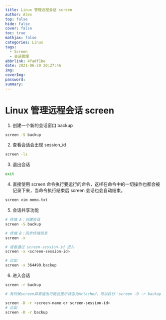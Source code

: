 ```yaml
---
title: Linux 管理远程会话 screen
author: Alex
top: false
hide: false
cover: false
toc: true
mathjax: false
categories: Linux
tags:
  - Screen
  - 会话管理
abbrlink: 4fadf1be
date: 2021-06-20 20:27:46
img:
coverImg:
password:
summary:
---
```


# Linux 管理远程会话 screen

1. 创建一个新的会话窗口 backup

```bash
screen -S backup
```

2. 查看会话会出现 session_id

```bash
screen -ls
```

3. 退出会话

```bash
exit
```

4. 直接使用 screen 命令执行要运行的命令，这样在命令中的一切操作也都会被记录下来，当命令执行结束后 screen 会话也会自动结束。

```bash
screen vim memo.txt
```

5. 会话共享功能

```bash
# 终端 A：创建会话
screen -S backup

# 终端 B：同步终端信息
screen -x

# 或者通过 screen-session-id 进入
screen -x <screen-session-id>

# 比如
screen -x 364490.backup
```

6. 进入会话

```bash
screen -r backup

# 有时候screen异常退出可能会提示状态为Attached，可以执行：screen -D -r backup 进行恢复。

screen -D -r <screen-name or screen-session-id>
# 比如
screen -D -r backup
```
